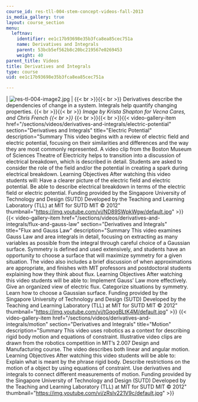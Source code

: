 ```yaml
---
course_id: res-tll-004-stem-concept-videos-fall-2013
is_media_gallery: true
layout: course_section
menu:
  leftnav:
    identifier: ee1c17b93698e35b3fca8ea85cec751a
    name: Derivatives and Integrals
    parent: 53bcb5ef562b8c20bc219567e0269453
    weight: 40
parent_title: Videos
title: Derivatives and Integrals
type: course
uid: ee1c17b93698e35b3fca8ea85cec751a

---
```


| ![res-tl-004-image2.jpg](/coursemedia/res-tll-004-stem-concept-videos-fall-2013/cd2a723498f5eeb925f09e2b37a6cc8f_res-tl-004-image2.jpg) |  {{< br >}}{{< br >}} Derivatives describe the dependencies of change in a system. Integrals help quantify changing properties. {{< br >}}{{< br >}} _Image by Krista Shapton for Vecna Cares, and Chris French  {{< br >}}_ {{< br >}}{{< br >}}{{< video-gallery-item href="/sections/videos/derivatives-and-integrals/electric-potential" section="Derivatives and Integrals" title="Electric Potential" description="Summary This video begins with a review of electric field and electric potential, focusing on their similarities and differences and the way they are most commonly represented. A video clip from the Boston Museum of Sciences Theatre of Electricity helps to transition into a discussion of electrical breakdown, which is described in detail. Students are asked to consider the role of the field and/or the potential in creating a spark during electrical breakdown. Learning Objectives After watching this video students will: Have a clearer picture of the electric field and electric potential. Be able to describe electrical breakdown in terms of the electric field or electric potential. Funding provided by the Singapore University of Technology and Design (SUTD) Developed by the Teaching and Learning Laboratory (TLL) at MIT for SUTD MIT © 2012" thumbnail="https://img.youtube.com/vi/ND89SWpkWgw/default.jpg" >}} {{< video-gallery-item href="/sections/videos/derivatives-and-integrals/flux-and-gauss-law" section="Derivatives and Integrals" title="Flux and Gauss Law" description="Summary This video examines Gauss Law and area integrals in detail, focusing on extracting as many variables as possible from the integral through careful choice of a Gaussian surface. Symmetry is defined and used extensively, and students have an opportunity to choose a surface that will maximize symmetry for a given situation. The video also includes a brief discussion of when approximations are appropriate, and finishes with MIT professors and postdoctoral students explaining how they think about flux. Learning Objectives After watching this video students will be able to: Implement Gauss’ Law more effectively. Give an organized view of electric flux. Categorize situations by symmetry. Learn how to choose a Gaussian surface. Funding provided by the Singapore University of Technology and Design (SUTD) Developed by the Teaching and Learning Laboratory (TLL) at MIT for SUTD MIT © 2012" thumbnail="https://img.youtube.com/vi/tGqogBLtK4M/default.jpg" >}} {{< video-gallery-item href="/sections/videos/derivatives-and-integrals/motion" section="Derivatives and Integrals" title="Motion" description="Summary This video uses robotics as a context for describing rigid body motion and equations of constraint. Illustrative video clips are drawn from the robotics competition in MIT’s 2.007 Design and Manufacturing course. The video describes both linear and angular motion. Learning Objectives After watching this video students will be able to: Explain what is meant by the phrase rigid body. Describe restrictions on the motion of a object by using equations of constraint. Use derivatives and integrals to connect different measurements of motion. Funding provided by the Singapore University of Technology and Design (SUTD) Developed by the Teaching and Learning Laboratory (TLL) at MIT for SUTD MIT © 2012" thumbnail="https://img.youtube.com/vi/zRslv221V9c/default.jpg" >}}